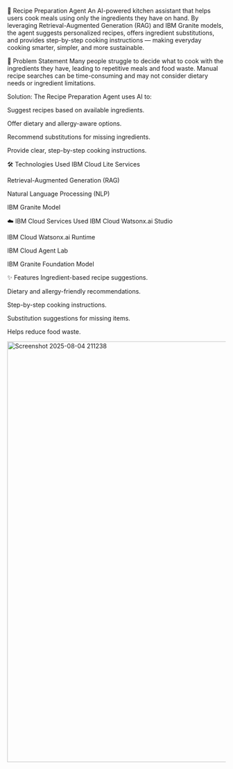 🍳 Recipe Preparation Agent
An AI-powered kitchen assistant that helps users cook meals using only the ingredients they have on hand.
By leveraging Retrieval-Augmented Generation (RAG) and IBM Granite models, the agent suggests personalized recipes, offers ingredient substitutions, and provides step-by-step cooking instructions — making everyday cooking smarter, simpler, and more sustainable.

📌 Problem Statement
Many people struggle to decide what to cook with the ingredients they have, leading to repetitive meals and food waste.
Manual recipe searches can be time-consuming and may not consider dietary needs or ingredient limitations.

Solution:
The Recipe Preparation Agent uses AI to:

Suggest recipes based on available ingredients.

Offer dietary and allergy-aware options.

Recommend substitutions for missing ingredients.

Provide clear, step-by-step cooking instructions.

🛠️ Technologies Used
IBM Cloud Lite Services

Retrieval-Augmented Generation (RAG)

Natural Language Processing (NLP)

IBM Granite Model

☁️ IBM Cloud Services Used
IBM Cloud Watsonx.ai Studio

IBM Cloud Watsonx.ai Runtime

IBM Cloud Agent Lab

IBM Granite Foundation Model

✨ Features
Ingredient-based recipe suggestions.

Dietary and allergy-friendly recommendations.

Step-by-step cooking instructions.

Substitution suggestions for missing items.

Helps reduce food waste.



 <img width="1919" height="970" alt="Screenshot 2025-08-04 211238" src="https://github.com/user-attachments/assets/ce01725e-bb4d-477c-acc4-a8a902b03d63" />
